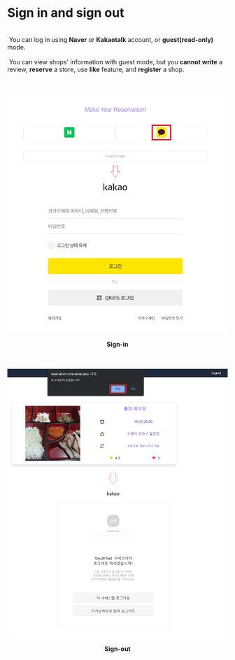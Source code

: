 # Sign in and sign out

<br>
&nbsp;You can log in using <b>Naver</b> or <b>Kakaotalk</b> account, or <b>guest(read-only)</b> mode.
<br><br>
&nbsp;You can view shops' information with guest mode, but you <b>cannot write</b> a review, <b>reserve</b> a store, use <b>like</b> feature, and <b>register</b> a shop.
<br><br><br>

![](/public/10-1-do-sign-in.png)

<div align="center"><b>Sign-in</b></div>
<br><br>

![](/public/10-2-do-sign-out.png)

<div align="center"><b>Sign-out</b></div>
<br><br>
